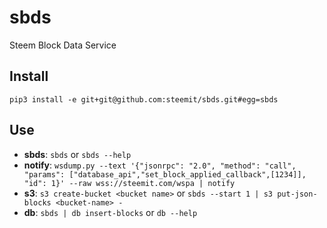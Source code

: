 # sbds
Steem Block Data Service

## Install
```pip3 install -e git+git@github.com:steemit/sbds.git#egg=sbds```

## Use
+  **sbds**: `sbds` or `sbds --help`
+  **notify**: `wsdump.py --text '{"jsonrpc": "2.0", "method": "call", "params": ["database_api","set_block_applied_callback",[1234]], "id": 1}' --raw
wss://steemit.com/wspa | notify`
+  **s3**: `s3 create-bucket <bucket name>` or `sbds --start 1 | s3
   put-json-blocks <bucket-name> -`
+  **db**: `sbds | db insert-blocks` or `db --help`

